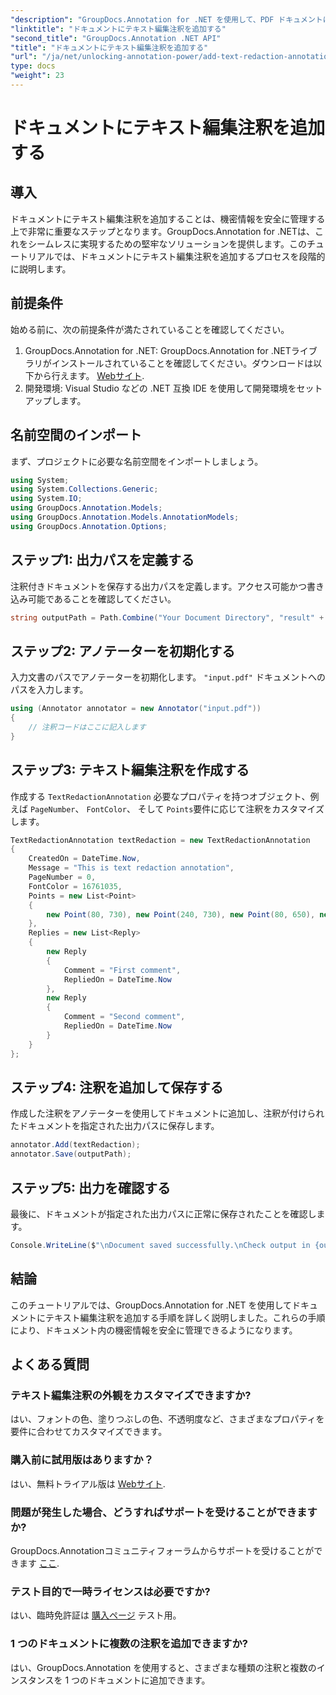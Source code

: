```yaml
---
"description": "GroupDocs.Annotation for .NET を使用して、PDF ドキュメントにテキスト編集注釈を追加する方法を学びます。機密情報を簡単に保護します。"
"linktitle": "ドキュメントにテキスト編集注釈を追加する"
"second_title": "GroupDocs.Annotation .NET API"
"title": "ドキュメントにテキスト編集注釈を追加する"
"url": "/ja/net/unlocking-annotation-power/add-text-redaction-annotation/"
type: docs
"weight": 23
---
```


# ドキュメントにテキスト編集注釈を追加する

## 導入
ドキュメントにテキスト編集注釈を追加することは、機密情報を安全に管理する上で非常に重要なステップとなります。GroupDocs.Annotation for .NETは、これをシームレスに実現するための堅牢なソリューションを提供します。このチュートリアルでは、ドキュメントにテキスト編集注釈を追加するプロセスを段階的に説明します。
## 前提条件
始める前に、次の前提条件が満たされていることを確認してください。
1. GroupDocs.Annotation for .NET: GroupDocs.Annotation for .NETライブラリがインストールされていることを確認してください。ダウンロードは以下から行えます。 [Webサイト](https://releases。groupdocs.com/annotation/net/).
2. 開発環境: Visual Studio などの .NET 互換 IDE を使用して開発環境をセットアップします。

## 名前空間のインポート
まず、プロジェクトに必要な名前空間をインポートしましょう。
```csharp
using System;
using System.Collections.Generic;
using System.IO;
using GroupDocs.Annotation.Models;
using GroupDocs.Annotation.Models.AnnotationModels;
using GroupDocs.Annotation.Options;
```
## ステップ1: 出力パスを定義する
注釈付きドキュメントを保存する出力パスを定義します。アクセス可能かつ書き込み可能であることを確認してください。
```csharp
string outputPath = Path.Combine("Your Document Directory", "result" + Path.GetExtension("input.pdf"));
```
## ステップ2: アノテーターを初期化する
入力文書のパスでアノテーターを初期化します。 `"input.pdf"` ドキュメントへのパスを入力します。
```csharp
using (Annotator annotator = new Annotator("input.pdf"))
{
    // 注釈コードはここに記入します
}
```
## ステップ3: テキスト編集注釈を作成する
作成する `TextRedactionAnnotation` 必要なプロパティを持つオブジェクト、例えば `PageNumber`、 `FontColor`、 そして `Points`要件に応じて注釈をカスタマイズします。
```csharp
TextRedactionAnnotation textRedaction = new TextRedactionAnnotation
{
    CreatedOn = DateTime.Now,
    Message = "This is text redaction annotation",
    PageNumber = 0,
    FontColor = 16761035,
    Points = new List<Point>
    {
        new Point(80, 730), new Point(240, 730), new Point(80, 650), new Point(240, 650)
    },
    Replies = new List<Reply>
    {
        new Reply
        {
            Comment = "First comment",
            RepliedOn = DateTime.Now
        },
        new Reply
        {
            Comment = "Second comment",
            RepliedOn = DateTime.Now
        }
    }
};
```
## ステップ4: 注釈を追加して保存する
作成した注釈をアノテーターを使用してドキュメントに追加し、注釈が付けられたドキュメントを指定された出力パスに保存します。
```csharp
annotator.Add(textRedaction);
annotator.Save(outputPath);
```
## ステップ5: 出力を確認する
最後に、ドキュメントが指定された出力パスに正常に保存されたことを確認します。
```csharp
Console.WriteLine($"\nDocument saved successfully.\nCheck output in {outputPath}.");
```

## 結論
このチュートリアルでは、GroupDocs.Annotation for .NET を使用してドキュメントにテキスト編集注釈を追加する手順を詳しく説明しました。これらの手順により、ドキュメント内の機密情報を安全に管理できるようになります。
## よくある質問
### テキスト編集注釈の外観をカスタマイズできますか?
はい、フォントの色、塗りつぶしの色、不透明度など、さまざまなプロパティを要件に合わせてカスタマイズできます。
### 購入前に試用版はありますか？
はい、無料トライアル版は [Webサイト](https://releases。groupdocs.com/).
### 問題が発生した場合、どうすればサポートを受けることができますか?
GroupDocs.Annotationコミュニティフォーラムからサポートを受けることができます [ここ](https://forum。groupdocs.com/c/annotation/10).
### テスト目的で一時ライセンスは必要ですか?
はい、臨時免許証は [購入ページ](https://purchase.groupdocs.com/temporary-license/) テスト用。
### 1 つのドキュメントに複数の注釈を追加できますか?
はい、GroupDocs.Annotation を使用すると、さまざまな種類の注釈と複数のインスタンスを 1 つのドキュメントに追加できます。